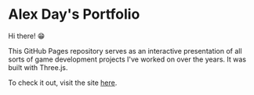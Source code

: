 # Alex Day's Portfolio

Hi there! 😁

This GitHub Pages repository serves as an interactive presentation of all sorts of game development projects I've worked on over the years. It was built with Three.js.

To check it out, visit the site [here](https://dalexay.com).
